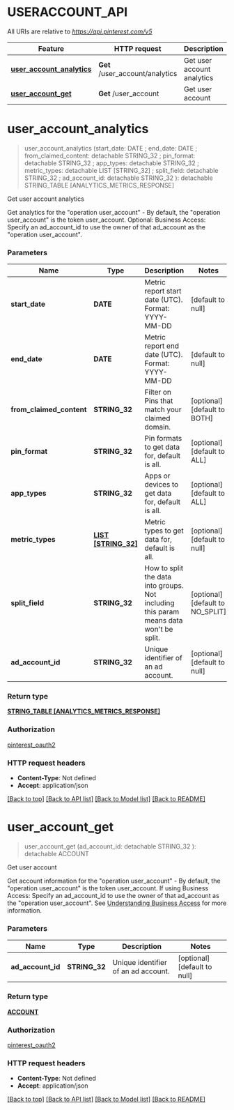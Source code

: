 # USERACCOUNT_API

All URIs are relative to *https://api.pinterest.com/v5*

Feature | HTTP request | Description
------------- | ------------- | -------------
[**user_account_analytics**](USERACCOUNT_API.md#user_account_analytics) | **Get** /user_account/analytics | Get user account analytics
[**user_account_get**](USERACCOUNT_API.md#user_account_get) | **Get** /user_account | Get user account


# **user_account_analytics**
> user_account_analytics (start_date: DATE ; end_date: DATE ; from_claimed_content:  detachable STRING_32 ; pin_format:  detachable STRING_32 ; app_types:  detachable STRING_32 ; metric_types:  detachable LIST [STRING_32] ; split_field:  detachable STRING_32 ; ad_account_id:  detachable STRING_32 ): detachable STRING_TABLE [ANALYTICS_METRICS_RESPONSE]


Get user account analytics

Get analytics for the \"operation user_account\" - By default, the \"operation user_account\" is the token user_account.  Optional: Business Access: Specify an ad_account_id to use the owner of that ad_account as the \"operation user_account\".


### Parameters

Name | Type | Description  | Notes
------------- | ------------- | ------------- | -------------
 **start_date** | **DATE**| Metric report start date (UTC). Format: YYYY-MM-DD | [default to null]
 **end_date** | **DATE**| Metric report end date (UTC). Format: YYYY-MM-DD | [default to null]
 **from_claimed_content** | **STRING_32**| Filter on Pins that match your claimed domain. | [optional] [default to BOTH]
 **pin_format** | **STRING_32**| Pin formats to get data for, default is all. | [optional] [default to ALL]
 **app_types** | **STRING_32**| Apps or devices to get data for, default is all. | [optional] [default to ALL]
 **metric_types** | [**LIST [STRING_32]**](STRING_32.md)| Metric types to get data for, default is all.  | [optional] [default to null]
 **split_field** | **STRING_32**| How to split the data into groups. Not including this param means data won&#39;t be split. | [optional] [default to NO_SPLIT]
 **ad_account_id** | **STRING_32**| Unique identifier of an ad account. | [optional] [default to null]

### Return type

[**STRING_TABLE [ANALYTICS_METRICS_RESPONSE]**](AnalyticsMetricsResponse.md)

### Authorization

[pinterest_oauth2](../README.md#pinterest_oauth2)

### HTTP request headers

 - **Content-Type**: Not defined
 - **Accept**: application/json

[[Back to top]](#) [[Back to API list]](../README.md#documentation-for-api-endpoints) [[Back to Model list]](../README.md#documentation-for-models) [[Back to README]](../README.md)

# **user_account_get**
> user_account_get (ad_account_id:  detachable STRING_32 ): detachable ACCOUNT


Get user account

Get account information for the \"operation user_account\" - By default, the \"operation user_account\" is the token user_account.  If using Business Access: Specify an ad_account_id to use the owner of that ad_account as the \"operation user_account\". See <a href='/docs/api/v5/#tag/Understanding-business-access'>Understanding Business Access</a> for more information.


### Parameters

Name | Type | Description  | Notes
------------- | ------------- | ------------- | -------------
 **ad_account_id** | **STRING_32**| Unique identifier of an ad account. | [optional] [default to null]

### Return type

[**ACCOUNT**](Account.md)

### Authorization

[pinterest_oauth2](../README.md#pinterest_oauth2)

### HTTP request headers

 - **Content-Type**: Not defined
 - **Accept**: application/json

[[Back to top]](#) [[Back to API list]](../README.md#documentation-for-api-endpoints) [[Back to Model list]](../README.md#documentation-for-models) [[Back to README]](../README.md)

